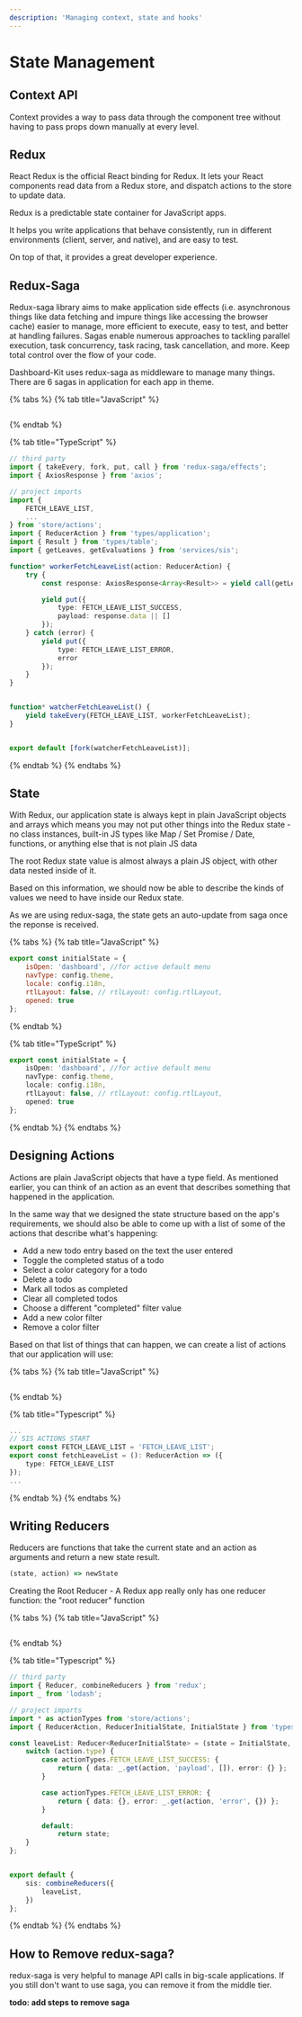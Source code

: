 ```yaml
---
description: 'Managing context, state and hooks'
---
```


# State Management

## Context API

Context provides a way to pass data through the component tree without having to pass props down manually at every level.

## Redux

React Redux is the official React binding for Redux. It lets your React components read data from a Redux store, and dispatch actions to the store to update data.

Redux is a predictable state container for JavaScript apps.

It helps you write applications that behave consistently, run in different environments \(client, server, and native\), and are easy to test.

On top of that, it provides a great developer experience.

## Redux-Saga

Redux-saga library aims to make application side effects \(i.e. asynchronous things like data fetching and impure things like accessing the browser cache\) easier to manage, more efficient to execute, easy to test, and better at handling failures. Sagas enable numerous approaches to tackling parallel execution, task concurrency, task racing, task cancellation, and more. Keep total control over the flow of your code.

Dashboard-Kit uses redux-saga as middleware to manage many things. There are 6 sagas in application for each app in theme.

{% tabs %}
{% tab title="JavaScript" %}
```javascript

```
{% endtab %}

{% tab title="TypeScript" %}
```typescript
// third party
import { takeEvery, fork, put, call } from 'redux-saga/effects';
import { AxiosResponse } from 'axios';

// project imports
import {
    FETCH_LEAVE_LIST,
    ...
} from 'store/actions';
import { ReducerAction } from 'types/application';
import { Result } from 'types/table';
import { getLeaves, getEvaluations } from 'services/sis';

function* workerFetchLeaveList(action: ReducerAction) {
    try {
        const response: AxiosResponse<Array<Result>> = yield call(getLeaves);

        yield put({
            type: FETCH_LEAVE_LIST_SUCCESS,
            payload: response.data || []
        });
    } catch (error) {
        yield put({
            type: FETCH_LEAVE_LIST_ERROR,
            error
        });
    }
}


function* watcherFetchLeaveList() {
    yield takeEvery(FETCH_LEAVE_LIST, workerFetchLeaveList);
}


export default [fork(watcherFetchLeaveList)];

```
{% endtab %}
{% endtabs %}

## State

With Redux, our application state is always kept in plain JavaScript objects and arrays which means you may not put other things into the Redux state - no class instances, built-in JS types like Map / Set Promise / Date, functions, or anything else that is not plain JS data

The root Redux state value is almost always a plain JS object, with other data nested inside of it.

Based on this information, we should now be able to describe the kinds of values we need to have inside our Redux state.

As we are using redux-saga, the state gets an auto-update from saga once the reponse is received.

{% tabs %}
{% tab title="JavaScript" %}
```javascript
export const initialState = {
    isOpen: 'dashboard', //for active default menu
    navType: config.theme,
    locale: config.i18n,
    rtlLayout: false, // rtlLayout: config.rtlLayout,
    opened: true
};
```
{% endtab %}

{% tab title="TypeScript" %}
```typescript
export const initialState = {
    isOpen: 'dashboard', //for active default menu
    navType: config.theme,
    locale: config.i18n,
    rtlLayout: false, // rtlLayout: config.rtlLayout,
    opened: true
};
```
{% endtab %}
{% endtabs %}

## Designing Actions

Actions are plain JavaScript objects that have a type field. As mentioned earlier, you can think of an action as an event that describes something that happened in the application.

In the same way that we designed the state structure based on the app's requirements, we should also be able to come up with a list of some of the actions that describe what's happening:

* Add a new todo entry based on the text the user entered
* Toggle the completed status of a todo
* Select a color category for a todo
* Delete a todo
* Mark all todos as completed
* Clear all completed todos
* Choose a different "completed" filter value
* Add a new color filter
* Remove a color filter

Based on that list of things that can happen, we can create a list of actions that our application will use:

{% tabs %}
{% tab title="JavaScript" %}
```javascript

```
{% endtab %}

{% tab title="Typescript" %}
```typescript
...
// SIS ACTIONS START
export const FETCH_LEAVE_LIST = 'FETCH_LEAVE_LIST';
export const fetchLeaveList = (): ReducerAction => ({
    type: FETCH_LEAVE_LIST
});
...
```
{% endtab %}
{% endtabs %}

## **Writing Reducers**

Reducers are functions that take the current state and an action as arguments and return a new state result.

```javascript
(state, action) => newState
```

Creating the Root Reducer - A Redux app really only has one reducer function: the "root reducer" function

{% tabs %}
{% tab title="JavaScript" %}
```javascript

```
{% endtab %}

{% tab title="Typescript" %}
```typescript
// third party
import { Reducer, combineReducers } from 'redux';
import _ from 'lodash';

// project imports
import * as actionTypes from 'store/actions';
import { ReducerAction, ReducerInitialState, InitialState } from 'types/application';

const leaveList: Reducer<ReducerInitialState> = (state = InitialState, action: ReducerAction) => {
    switch (action.type) {
        case actionTypes.FETCH_LEAVE_LIST_SUCCESS: {
            return { data: _.get(action, 'payload', []), error: {} };
        }

        case actionTypes.FETCH_LEAVE_LIST_ERROR: {
            return { data: {}, error: _.get(action, 'error', {}) };
        }

        default:
            return state;
    }
};


export default {
    sis: combineReducers({
        leaveList,
    })
};

```
{% endtab %}
{% endtabs %}

## How to Remove redux-saga?

redux-saga is very helpful to manage API calls in big-scale applications. If you still don't want to use saga, you can remove it from the middle tier. 

**todo: add steps to remove saga**

